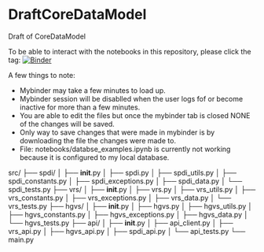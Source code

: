 # DraftCoreDataModel
Draft of CoreDataModel 

To be able to interact with the notebooks in this repository, please click the tag: [![Binder](https://mybinder.org/badge_logo.svg)](https://mybinder.org/v2/gh/InformaticsGenomicMedicine/DraftCoreDataModel.git/dev-sb)

A few things to note: 
* Mybinder may take a few minutes to load up.
* Mybinder session will be disablled when the user logs fof or become inactive for more than a few minutes.
* You are able to edit the files but once the mybinder tab is closed NONE of the changes will be saved. 
* Only way to save changes that were made in mybinder is by downloading the file the changes were made to.
* File: notebooks/databse_examples.ipynb is currently not working because it is configured to my local database.



src/
├── spdi/
│   ├── __init__.py
│   ├── spdi.py
│   ├── spdi_utils.py
│   ├── spdi_constants.py
│   ├── spdi_exceptions.py
│   ├── spdi_data.py
│   └── spdi_tests.py
├── vrs/
│   ├── __init__.py
│   ├── vrs.py
│   ├── vrs_utils.py
│   ├── vrs_constants.py
│   ├── vrs_exceptions.py
│   ├── vrs_data.py
│   └── vrs_tests.py
├── hgvs/
│   ├── __init__.py
│   ├── hgvs.py
│   ├── hgvs_utils.py
│   ├── hgvs_constants.py
│   ├── hgvs_exceptions.py
│   ├── hgvs_data.py
│   └── hgvs_tests.py
├── api/
│   ├── __init__.py
│   ├── api_client.py
│   ├── vrs_api.py
│   ├── hgvs_api.py
│   ├── spdi_api.py
│   └── api_tests.py
└── main.py
